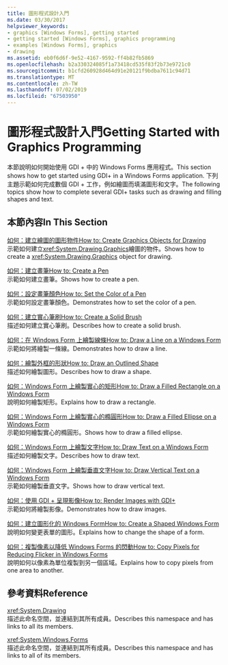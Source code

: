 ```yaml
---
title: 圖形程式設計入門
ms.date: 03/30/2017
helpviewer_keywords:
- graphics [Windows Forms], getting started
- getting started [Windows Forms], graphics programming
- examples [Windows Forms], graphics
- drawing
ms.assetid: eb0f6d6f-9e52-4167-9592-ff4b82fb5869
ms.openlocfilehash: b2a330324085f1a73418cd535f83f2b73e9721c0
ms.sourcegitcommit: b1cfd260928d464d91e20121f9bdba7611c94d71
ms.translationtype: MT
ms.contentlocale: zh-TW
ms.lasthandoff: 07/02/2019
ms.locfileid: "67503950"
---
```

# <a name="getting-started-with-graphics-programming"></a><span data-ttu-id="36a44-102">圖形程式設計入門</span><span class="sxs-lookup"><span data-stu-id="36a44-102">Getting Started with Graphics Programming</span></span>
<span data-ttu-id="36a44-103">本節說明如何開始使用 GDI + 中的 Windows Forms 應用程式。</span><span class="sxs-lookup"><span data-stu-id="36a44-103">This section shows how to get started using GDI+ in a Windows Forms application.</span></span> <span data-ttu-id="36a44-104">下列主題示範如何完成數個 GDI + 工作，例如繪圖而填滿圖形和文字。</span><span class="sxs-lookup"><span data-stu-id="36a44-104">The following topics show how to complete several GDI+ tasks such as drawing and filling shapes and text.</span></span>  
  
## <a name="in-this-section"></a><span data-ttu-id="36a44-105">本節內容</span><span class="sxs-lookup"><span data-stu-id="36a44-105">In This Section</span></span>  
 [<span data-ttu-id="36a44-106">如何：建立繪圖的圖形物件</span><span class="sxs-lookup"><span data-stu-id="36a44-106">How to: Create Graphics Objects for Drawing</span></span>](how-to-create-graphics-objects-for-drawing.md)  
 <span data-ttu-id="36a44-107">示範如何建立<xref:System.Drawing.Graphics>繪圖的物件。</span><span class="sxs-lookup"><span data-stu-id="36a44-107">Shows how to create a <xref:System.Drawing.Graphics> object for drawing.</span></span>  
  
 [<span data-ttu-id="36a44-108">如何：建立畫筆</span><span class="sxs-lookup"><span data-stu-id="36a44-108">How to: Create a Pen</span></span>](how-to-create-a-pen.md)  
 <span data-ttu-id="36a44-109">示範如何建立畫筆。</span><span class="sxs-lookup"><span data-stu-id="36a44-109">Shows how to create a pen.</span></span>  
  
 [<span data-ttu-id="36a44-110">如何：設定畫筆顏色</span><span class="sxs-lookup"><span data-stu-id="36a44-110">How to: Set the Color of a Pen</span></span>](how-to-set-the-color-of-a-pen.md)  
 <span data-ttu-id="36a44-111">示範如何設定畫筆顏色。</span><span class="sxs-lookup"><span data-stu-id="36a44-111">Demonstrates how to set the color of a pen.</span></span>  
  
 [<span data-ttu-id="36a44-112">如何：建立實心筆刷</span><span class="sxs-lookup"><span data-stu-id="36a44-112">How to: Create a Solid Brush</span></span>](how-to-create-a-solid-brush.md)  
 <span data-ttu-id="36a44-113">描述如何建立實心筆刷。</span><span class="sxs-lookup"><span data-stu-id="36a44-113">Describes how to create a solid brush.</span></span>  
  
 [<span data-ttu-id="36a44-114">如何：在 Windows Form 上繪製線條</span><span class="sxs-lookup"><span data-stu-id="36a44-114">How to: Draw a Line on a Windows Form</span></span>](how-to-draw-a-line-on-a-windows-form.md)  
 <span data-ttu-id="36a44-115">示範如何將繪製一條線。</span><span class="sxs-lookup"><span data-stu-id="36a44-115">Demonstrates how to draw a line.</span></span>  
  
 [<span data-ttu-id="36a44-116">如何：繪製外框的形狀</span><span class="sxs-lookup"><span data-stu-id="36a44-116">How to: Draw an Outlined Shape</span></span>](how-to-draw-an-outlined-shape.md)  
 <span data-ttu-id="36a44-117">描述如何繪製圖形。</span><span class="sxs-lookup"><span data-stu-id="36a44-117">Describes how to draw a shape.</span></span>  
  
 [<span data-ttu-id="36a44-118">如何：Windows Form 上繪製實心的矩形</span><span class="sxs-lookup"><span data-stu-id="36a44-118">How to: Draw a Filled Rectangle on a Windows Form</span></span>](how-to-draw-a-filled-rectangle-on-a-windows-form.md)  
 <span data-ttu-id="36a44-119">說明如何繪製矩形。</span><span class="sxs-lookup"><span data-stu-id="36a44-119">Explains how to draw a rectangle.</span></span>  
  
 [<span data-ttu-id="36a44-120">如何：Windows Form 上繪製實心的橢圓形</span><span class="sxs-lookup"><span data-stu-id="36a44-120">How to: Draw a Filled Ellipse on a Windows Form</span></span>](how-to-draw-a-filled-ellipse-on-a-windows-form.md)  
 <span data-ttu-id="36a44-121">示範如何繪製實心的橢圓形。</span><span class="sxs-lookup"><span data-stu-id="36a44-121">Shows how to draw a filled ellipse.</span></span>  
  
 [<span data-ttu-id="36a44-122">如何：Windows Form 上繪製文字</span><span class="sxs-lookup"><span data-stu-id="36a44-122">How to: Draw Text on a Windows Form</span></span>](how-to-draw-text-on-a-windows-form.md)  
 <span data-ttu-id="36a44-123">描述如何繪製文字。</span><span class="sxs-lookup"><span data-stu-id="36a44-123">Describes how to draw text.</span></span>  
  
 [<span data-ttu-id="36a44-124">如何：Windows Form 上繪製垂直文字</span><span class="sxs-lookup"><span data-stu-id="36a44-124">How to: Draw Vertical Text on a Windows Form</span></span>](how-to-draw-vertical-text-on-a-windows-form.md)  
 <span data-ttu-id="36a44-125">示範如何繪製垂直文字。</span><span class="sxs-lookup"><span data-stu-id="36a44-125">Shows how to draw vertical text.</span></span>  
  
 [<span data-ttu-id="36a44-126">如何：使用 GDI + 呈現影像</span><span class="sxs-lookup"><span data-stu-id="36a44-126">How to: Render Images with GDI+</span></span>](how-to-render-images-with-gdi.md)  
 <span data-ttu-id="36a44-127">示範如何將繪製影像。</span><span class="sxs-lookup"><span data-stu-id="36a44-127">Demonstrates how to draw images.</span></span>  
  
 [<span data-ttu-id="36a44-128">如何：建立圖形化的 Windows Form</span><span class="sxs-lookup"><span data-stu-id="36a44-128">How to: Create a Shaped Windows Form</span></span>](how-to-create-a-shaped-windows-form.md)  
 <span data-ttu-id="36a44-129">說明如何變更表單的圖形。</span><span class="sxs-lookup"><span data-stu-id="36a44-129">Explains how to change the shape of a form.</span></span>  
  
 [<span data-ttu-id="36a44-130">如何：複製像素以降低 Windows Forms 的閃動</span><span class="sxs-lookup"><span data-stu-id="36a44-130">How to: Copy Pixels for Reducing Flicker in Windows Forms</span></span>](how-to-copy-pixels-for-reducing-flicker-in-windows-forms.md)  
 <span data-ttu-id="36a44-131">說明如何以像素為單位複製到另一個區域。</span><span class="sxs-lookup"><span data-stu-id="36a44-131">Explains how to copy pixels from one area to another.</span></span>  
  
## <a name="reference"></a><span data-ttu-id="36a44-132">參考資料</span><span class="sxs-lookup"><span data-stu-id="36a44-132">Reference</span></span>  
 <xref:System.Drawing>  
 <span data-ttu-id="36a44-133">描述此命名空間，並連結到其所有成員。</span><span class="sxs-lookup"><span data-stu-id="36a44-133">Describes this namespace and has links to all its members.</span></span>  
  
 <xref:System.Windows.Forms>  
 <span data-ttu-id="36a44-134">描述此命名空間，並連結到其所有成員。</span><span class="sxs-lookup"><span data-stu-id="36a44-134">Describes this namespace and has links to all of its members.</span></span>
